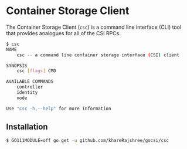 # Container Storage Client
The Container Storage Client (`csc`) is a command line interface (CLI) tool
that provides analogues for all of the CSI RPCs.

```bash
$ csc
NAME
    csc -- a command line container storage interface (CSI) client

SYNOPSIS
    csc [flags] CMD

AVAILABLE COMMANDS
    controller
    identity
    node

Use "csc -h,--help" for more information
```

## Installation

```bash
$ GO111MODULE=off go get -u github.com/khareRajshree/gocsi/csc
```
